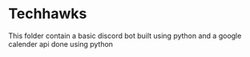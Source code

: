 # Techhawks

This folder contain a basic discord bot built using python and a google calender api done using python
